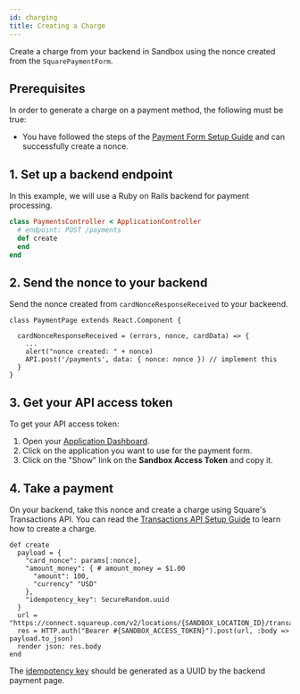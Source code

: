 ```yaml
---
id: charging
title: Creating a Charge
---
```


Create a charge from your backend in Sandbox using the nonce created from the `SquarePaymentForm`.

## Prerequisites

In order to generate a charge on a payment method, the following must be true:
* You have followed the steps of the [Payment Form Setup Guide](paymentform.md) and can successfully create a nonce.

## 1. Set up a backend endpoint

In this example, we will use a Ruby on Rails backend for payment processing.

```ruby
class PaymentsController < ApplicationController
  # endpoint: POST /payments
  def create
  end
end
```

## 2. Send the nonce to your backend

Send the nonce created from `cardNonceResponseReceived` to your backeend.

```
class PaymentPage extends React.Component {

  cardNonceResponseReceived = (errors, nonce, cardData) => {
    ...
    alert("nonce created: " + nonce)
    API.post('/payments', data: { nonce: nonce }) // implement this
  }
}
```
## 3. Get your API access token

To get your API access token:
1. Open your [Application Dashboard](https://connect.squareup.com/apps).
2. Click on the application you want to use for the payment form.
3. Click on the "Show" link on the **Sandbox Access Token** and copy it.

## 4. Take a payment

On your backend, take this nonce and create a charge using Square's Transactions API. You can read the [Transactions API Setup Guide](https://docs.connect.squareup.com/payments/transactions/setup) to learn how to create a charge.

```
def create
  payload = {
    "card_nonce": params[:nonce],
    "amount_money": { # amount_money = $1.00
      "amount": 100,
      "currency" "USD"
    },
    "idempotency_key": SecureRandom.uuid
  }
  url = "https://connect.squareup.com/v2/locations/{SANDBOX_LOCATION_ID}/transactions"
  res = HTTP.auth("Bearer #{SANDBOX_ACCESS_TOKEN}").post(url, :body => payload.to_json)
  render json: res.body
end
```

The [idempotency key](https://docs.connect.squareup.com/basics/api101/idempotency) should be generated as a UUID by the backend payment page.
